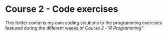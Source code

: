 # Course 2 - Code exercises

This folder contains my own coding solutions to the programming exercises featured during the different weeks of *Course 2 -"R Programming"*.
